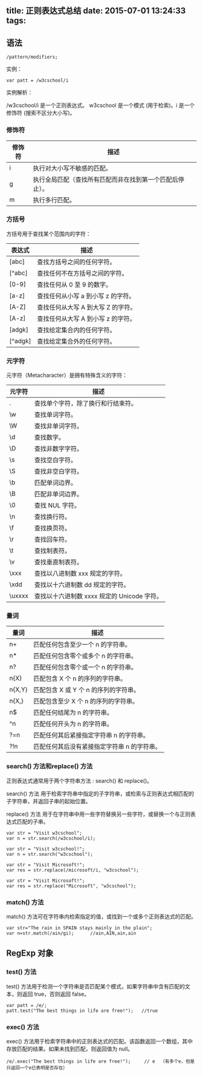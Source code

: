 title: 正则表达式总结
date: 2015-07-01 13:24:33
tags:
---
## 语法

```
/pattern/modifiers;
```
实例：

```
var patt = /w3cschool/i
```
实例解析：

/w3cschool/i  是一个正则表达式。
w3cschool  是一个模式 (用于检索)。i  是一个修饰符 (搜索不区分大小写)。

### 修饰符

修饰符 | 描述
---|---
i | 执行对大小写不敏感的匹配。
g | 执行全局匹配（查找所有匹配而非在找到第一个匹配后停止）。
m | 执行多行匹配。

<!--more-->

### 方括号
方括号用于查找某个范围内的字符：

表达式 | 描述
---|---
[abc]	|查找方括号之间的任何字符。
[^abc]	|查找任何不在方括号之间的字符。
[0-9]	|查找任何从 0 至 9 的数字。
[a-z]	|查找任何从小写 a 到小写 z 的字符。
[A-Z]	|查找任何从大写 A 到大写 Z 的字符。
[A-z]	|查找任何从大写 A 到小写 z 的字符。
[adgk]	|查找给定集合内的任何字符。
[^adgk]	|查找给定集合外的任何字符。

### 元字符
元字符（Metacharacter）是拥有特殊含义的字符：

元字符	| 描述
---|---
.	| 查找单个字符，除了换行和行结束符。
\w	| 查找单词字符。
\W	| 查找非单词字符。
\d	| 查找数字。
\D	| 查找非数字字符。
\s	| 查找空白字符。
\S	| 查找非空白字符。
\b	| 匹配单词边界。
\B	| 匹配非单词边界。
\0	| 查找 NUL 字符。
\n	| 查找换行符。
\f	| 查找换页符。
\r	| 查找回车符。
\t	| 查找制表符。
\v	| 查找垂直制表符。
\xxx	| 查找以八进制数 xxx 规定的字符。
\xdd	| 查找以十六进制数 dd 规定的字符。
\uxxxx	| 查找以十六进制数 xxxx 规定的 Unicode 字符。

### 量词

量词 | 描述
---|---
n+	| 匹配任何包含至少一个 n 的字符串。
n*	| 匹配任何包含零个或多个 n 的字符串。
n?	| 匹配任何包含零个或一个 n 的字符串。
n{X}	| 匹配包含 X 个 n 的序列的字符串。
n{X,Y}	| 匹配包含 X 或 Y 个 n 的序列的字符串。
n{X,}	| 匹配包含至少 X 个 n 的序列的字符串。
n$	| 匹配任何结尾为 n 的字符串。
^n	| 匹配任何开头为 n 的字符串。
?=n	| 匹配任何其后紧接指定字符串 n 的字符串。
?!n	| 匹配任何其后没有紧接指定字符串 n 的字符串。


### search() 方法和replace() 方法
正则表达式通常用于两个字符串方法 : search() 和 replace()。

search() 方法 用于检索字符串中指定的子字符串，或检索与正则表达式相匹配的子字符串，并返回子串的起始位置。

replace() 方法 用于在字符串中用一些字符替换另一些字符，或替换一个与正则表达式匹配的子串。

```
var str = "Visit w3cschool";
var n = str.search(/w3cschool/i);

var str = "Visit w3cschool!";
var n = str.search("w3cschool");

var str = "Visit Microsoft!";
var res = str.replace(/microsoft/i, "w3cschool");

var str = "Visit Microsoft!";
var res = str.replace("Microsoft", "w3cschool");
```

### match() 方法
match() 方法可在字符串内检索指定的值，或找到一个或多个正则表达式的匹配。

```
var str="The rain in SPAIN stays mainly in the plain";
var n=str.match(/ain/gi);      //ain,AIN,ain,ain
```

## RegExp 对象
### test() 方法
test() 方法用于检测一个字符串是否匹配某个模式，如果字符串中含有匹配的文本，则返回 true，否则返回 false。

```
var patt = /e/;
patt.test("The best things in life are free!");   //true
```
### exec() 方法
exec() 方法用于检索字符串中的正则表达式的匹配。该函数返回一个数组，其中存放匹配的结果。如果未找到匹配，则返回值为 null。

```
/e/.exec("The best things in life are free!");     // e  （有多个e，但是只返回一个e已表明是否存在）
```
